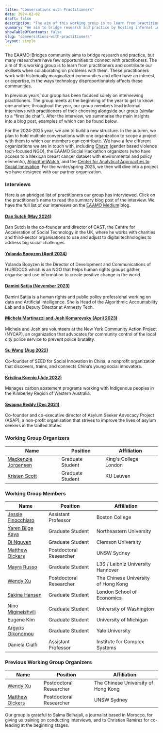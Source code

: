 ```yaml
---
title: "Conversations with Practitioners"
date: 2024-02-02
draft: false
description: "The aim of this working group is to learn from practitioners. We want to know their story, understand their main challenges, and discover if tools from mechanism design apply to their domain."
summary: "We aim to bridge research and practice by hosting informal interviews with practitioners who work with disadvantaged and underserved communities."
showTableOfContents: false
slug: "conversations-with-practitioners"
layout: simple
---
```


The EAAMO-Bridges community aims to bridge research and practice, but many researchers have few opportunities to connect with practitioners. The aim of this working group is to learn from practitioners and contribute our skillsets when collaborating on problems with them. These practitioners work with historically marginalized communities and often have an interest, or expertise, in the ways technology disproportionately affects these communities. 

In previous years, our group has been focused solely on interviewing practitioners. The group meets at the beginning of the year to get to know one another; throughout the year, our group members lead informal interviews with practitioners of their choosing alongside our group (similar to a “fireside chat”). After the interview, we summarise the main insights into a blog post, examples of which can be found below.

For the 2024-2025 year, we aim to build a new structure. In the autumn, we plan to hold multiple conversations with one organization to scope a project with them to which our members can contribute. We have a few different organizations we are in touch with, including [Chayn](https://www.chayn.co/) (gender based violence tech-focused NGO), the EAAMO Social Hackathon organizers (who have access to a Mexican breast cancer dataset with environmental and policy elements), [AlgorithmWatch](https://algorithmwatch.org/en/), and the [Center for Analytical Approaches to Social Innovation](https://www.caasi.pitt.edu/). For the winter/spring 2025, we then will dive into a project we have designed with our partner organization. 

### Interviews

Here is an abridged list of practitioners our group has interviewed. Click on the practitioner’s name to read the summary blog post of the interview. We have the full list of our interviews on the [EAAMO Medium](https://eaamo.medium.com/) blog.

#### [Dan Sutch (May 2024)](https://medium.com/eaamo/interview-with-dan-sutch-2735e11048a2)

Dan Sutch is the co-founder and director of CAST, the Centre for Acceleration of Social Technology in the UK, where he works with charities and third-sector organisations to use and adjust to digital technologies to address big social challenges.

#### [Yolanda Booyzen (April 2024)](https://medium.com/eaamo/interview-with-yolanda-booyzen-a064ea8b9653)

Yolanda Booyzen is the Director of Development and Communications of HURIDOCS which is an NGO that helps human rights groups gather, organise and use information to create positive change in the world.

#### [Damini Satija (November 2023)](https://medium.com/eaamo/interview-with-damini-satija-ebdee94316ae)

Damini Satija is a human rights and public policy professional working on data and Artificial Intelligence. She is Head of the Algorithmic Accountability Lab and a Deputy Director at Amnesty Tech.

#### [Michela Martinazzi and Josh Komarovsky (April 2023)](https://medium.com/eaamo/interview-with-michela-martinazzi-and-josh-komarovsky-a50954cf96c1)

Michela and Josh are volunteers at the New York Community Action Project (NYCAP), an organization that advocates for community control of the local city police service to prevent police brutality.

#### [Su Wang (Aug 2022)](https://md4sg.medium.com/interview-with-su-wang-72d57e67ddef)

Co-founder of SEED for Social Innovation in China, a nonprofit organization that discovers, trains, and connects China’s young social innovators.

#### [Kristina Koenig (July 2022)](https://medium.com/md4sg/fighting-fire-with-fire-a-conversation-with-kristina-koenig-bac0788f9496)

Manages carbon abatement programs working with Indigenous peoples in the Kimberley Region of Western Australia.

#### [Swapna Reddy (Dec 2021)](https://md4sg.medium.com/interview-with-swapna-reddy-8d0d4cc39483)

Co-founder and co-executive director of Asylum Seeker Advocacy Project (ASAP), a non-profit organisation that strives to improve the lives of asylum seekers in the United States.

### Working Group Organizers
|        Name         |     Position        |               Affiliation                   |
|-----------------|-------------|----------------------------------|
[Mackenzie Jorgensen](https://mjorgen1.github.io/) | Graduate Student | King's College London
[Kristen Scott](https://www.linkedin.com/in/kristen-scott-73414687/) | Graduate Student | KU Leuven

### Working Group Members
|        Name         |     Position        |               Affiliation                   |
|-----------------|-------------|----------------------------------|
[Jessie Finocchiaro](https://jfinocchiaro.github.io/) | Assistant Professor | Boston College
[Yaren Bilge Kaya](https://yarenbilgekaya.wixsite.com/yarenbilgekaya/publications) | Graduate Student | Northeastern University
[Di Nguyen](https://www.linkedin.com/in/di-h-nguyen-45b49929/) | Graduate Student | Clemson University
[Matthew Olckers](https://www.matthewolckers.com/) | Postdoctoral Researcher | UNSW Sydney
[Mayra Russo](https://orcid.org/0000-0001-7080-6331) | Graduate Student | L3S / Leibniz University Hannover
[Wendy Xu](https://www.linkedin.com/in/wendy-xu-884b342a/) | Postdoctoral Researcher | The Chinese University of Hong Kong
[Sakina Hansen](https://www.linkedin.com/in/sakinahansen/) | Graduate Student | London School of Economics
[Nino Migineishvili](https://niniko1997.github.io/) | Graduate Student | University of Washington
Eugene Kim | Graduate Student | University of Michigan
[Argyris Oikonomou](https://aroikonomou.github.io/) | Graduate Student | Yale University
Daniela Cialfi | Assistant Professor | Institute for Complex Systems

### Previous Working Group Organizers
|        Name         |     Position        |               Affiliation                   |
|-----------------|-------------|----------------------------------|
[Wendy Xu](https://www.linkedin.com/in/wendy-xu-884b342a/) | Postdoctoral Researcher | The Chinese University of Hong Kong
[Matthew Olckers](https://www.matthewolckers.com/) | Postdoctoral Researcher | UNSW Sydney

Our group is grateful to Salma Belhajali, a journalist based in Morocco, for giving us training on conducting interviews, and to Christian Ramirez for co-leading at the beginning stages.